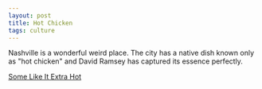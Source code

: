 ```yaml
---
layout: post
title: Hot Chicken
tags: culture
---
```


Nashville is a wonderful weird place. The city has a native dish known only as "hot chicken" and David Ramsey has captured its essence perfectly.

[Some Like It Extra Hot](http://www.oxfordamerican.org/magazine/item/190-some-like-it-extra-hot)